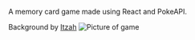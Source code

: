 A memory card game made using React and PokeAPI.

Background by [Itzah](https://twitter.com/1TZAH)
![Picture of game](https://i.imgur.com/3JvSOBH.png)